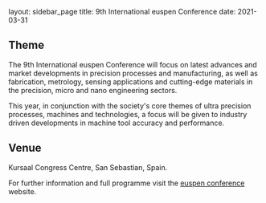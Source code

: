 layout: sidebar_page
title: 9th International euspen Conference
date: 2021-03-31

##  Theme

The 9th International euspen Conference will focus on latest advances and market developments in precision processes and manufacturing, as well as fabrication, metrology, sensing applications and cutting-edge materials in the precision, micro and nano engineering sectors.
<!--break-->
This year, in conjunction with the society's core themes of ultra precision processes, machines and technologies, a focus will be given to industry driven developments in machine tool accuracy and performance.

##  Venue

Kursaal Congress Centre, San Sebastian, Spain.

For further information and full programme visit the [euspen conference](http://www.sansebastian2009.euspen.eu/default.asp?contentid=904&LangID=1) website.
